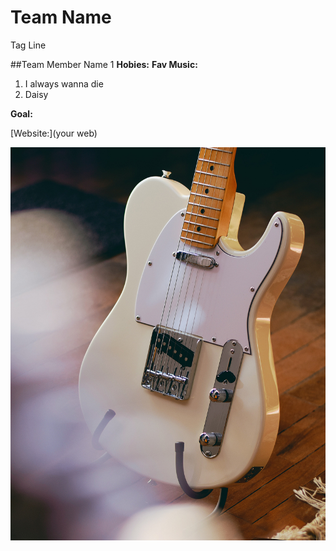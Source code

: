 # Team Name
Tag Line

##Team Member Name 1
**Hobies:**
**Fav Music:**
1. I always wanna die
2. Daisy

**Goal:**
<!-- Add ur web link here -->
[Website:](your web)

![Fender Telecaster](images/tele.jpg)